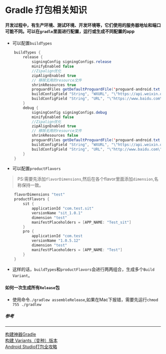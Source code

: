 Gradle 打包相关知识
=================
#### 开发过程中，有生产环境、测试环境、开发环境等，它们使用的服务器地址和端口可能不同。可以在`gradle`里面进行配置，运行或生成不同配置的app

- 可以配置`buildTypes`

```java
    buildTypes {
        release {
            signingConfig signingConfigs.release
            minifyEnabled false
            //Zipalign优化
            zipAlignEnabled true
            // 移除无用的resource文件
            shrinkResources true
            proguardFiles getDefaultProguardFile('proguard-android.txt'), 'proguard-rules.pro'
            buildConfigField "String", "WXURL", "\"https://api.weixin.qq.com/\""
            buildConfigField "String", "URL", "\"https://www.baidu.com\""
        }
        debug {
            signingConfig signingConfigs.debug
            minifyEnabled false
            //Zipalign优化
            zipAlignEnabled true
            // 移除无用的resource文件
            shrinkResources false
            proguardFiles getDefaultProguardFile('proguard-android.txt'), 'proguard-rules.pro'
            buildConfigField "String", "WXURL", "\"https://api.weixin.qq.com/\""
            buildConfigField "String", "URL", "\"http://www.baidu.com\""            
        }
    }
```

- 可以配置`productFlavors`

> PS:需要先添加`flavorDimensions`,然后在各个flavor里面添加`dimension`,名称保持一致。

```java
    flavorDimensions "test"
    productFlavors {
        sit {
            applicationId "com.test.sit"
            versionName "sit_1.0.1"
            dimension "test"
            manifestPlaceholders = [APP_NAME: "Test_sit"]
        }
        pro {
            applicationId "com.test
            versionName "1.0.5.12"
            dimension "test"
            manifestPlaceholders = [APP_NAME: "Test"]
        }
    }
```

- 这样的话，`buildTypes`和`productFlavors`会进行两两组合，生成多个`Build Variant`。

#### 如何一次生成所有`Release`包

- 使用命令`./gradlew assembleRelease`,如果在Mac下报错，需要先运行`chmod 755 ./gradlew`


##### 参考
---------
[构建神器Gradle](http://jiajixin.cn/2015/08/07/gradle-android/)  
[构建 Variants（变种）版本](https://chaosleong.gitbooks.io/gradle-for-android/content/build_variants/)  
[Android Studio打包全攻略](http://www.cnblogs.com/jiuyi/p/6098589.html)


